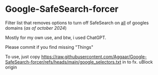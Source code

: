 # Google-SafeSearch-forcer
Filter list that removes options to turn off SafeSearch on [all](https://www.google.com/supported_domains) of googles domains (*as of october 2024*)

Mostly for my own use, and btw, i used ChatGPT.

Please commit if you find missing "Things"

To use, just copy https://raw.githubusercontent.com/Aggaar/Google-SafeSearch-forcer/refs/heads/main/google_selectors.txt in to fx. uBlock origin
